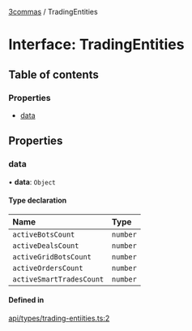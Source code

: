 [3commas](../README.md) / TradingEntities

# Interface: TradingEntities

## Table of contents

### Properties

- [data](TradingEntities.md#data)

## Properties

### data

• **data**: `Object`

#### Type declaration

| Name                     | Type     |
| :----------------------- | :------- |
| `activeBotsCount`        | `number` |
| `activeDealsCount`       | `number` |
| `activeGridBotsCount`    | `number` |
| `activeOrdersCount`      | `number` |
| `activeSmartTradesCount` | `number` |

#### Defined in

[api/types/trading-entiities.ts:2](https://github.com/ozum/3commas/blob/5966e5c/src/api/types/trading-entiities.ts#L2)
